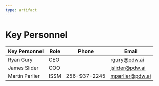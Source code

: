 ```yaml
---
type: artifact
---
```


# Key Personnel

| Key Personnel  | Role | Phone        | Email           |
| -------------- | ---- | ------------ | --------------- |
| Ryan Gury      | CEO  |              | rgury@pdw.ai    |
| James Slider   | COO  |              | jslider@pdw.ai  |
| Martin Parlier | ISSM | 256-937-2245 | mparlier@pdw.ai |
